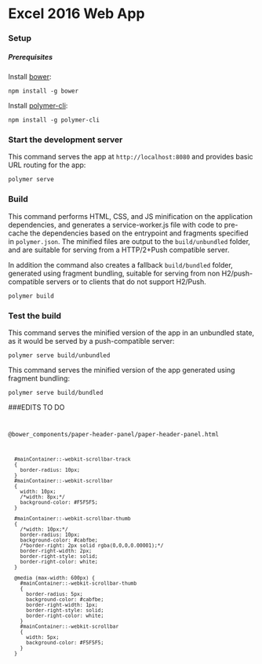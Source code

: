 # Excel 2016 Web App


### Setup




##### Prerequisites

Install [bower](https://github.com/bower/bower):

    npm install -g bower

Install [polymer-cli](https://github.com/Polymer/polymer-cli):

    npm install -g polymer-cli


### Start the development server

This command serves the app at `http://localhost:8080` and provides basic URL
routing for the app:

    polymer serve


### Build

This command performs HTML, CSS, and JS minification on the application
dependencies, and generates a service-worker.js file with code to pre-cache the
dependencies based on the entrypoint and fragments specified in `polymer.json`.
The minified files are output to the `build/unbundled` folder, and are suitable
for serving from a HTTP/2+Push compatible server.

In addition the command also creates a fallback `build/bundled` folder,
generated using fragment bundling, suitable for serving from non
H2/push-compatible servers or to clients that do not support H2/Push.

    polymer build

### Test the build

This command serves the minified version of the app in an unbundled state, as it would
be served by a push-compatible server:

    polymer serve build/unbundled

This command serves the minified version of the app generated using fragment bundling:

    polymer serve build/bundled

###EDITS TO DO
<code>
 
 @bower_components/paper-header-panel/paper-header-panel.html
 
      #mainContainer::-webkit-scrollbar-track
      {
        border-radius: 10px;
      }
      #mainContainer::-webkit-scrollbar
      {
        width: 10px;
        /*width: 8px;*/
        background-color: #F5F5F5;
      }

      #mainContainer::-webkit-scrollbar-thumb
      {
        /*width: 10px;*/
        border-radius: 10px;
        background-color: #cabfbe;
        /*border-right: 2px solid rgba(0,0,0,0.00001);*/
        border-right-width: 2px;
        border-right-style: solid;
        border-right-color: white;
      }

      @media (max-width: 600px) {
        #mainContainer::-webkit-scrollbar-thumb
        {
          border-radius: 5px;
          background-color: #cabfbe;
          border-right-width: 1px;
          border-right-style: solid;
          border-right-color: white;
        }
        #mainContainer::-webkit-scrollbar
        {
          width: 5px;
          background-color: #F5F5F5;
        }
      }
</code>
